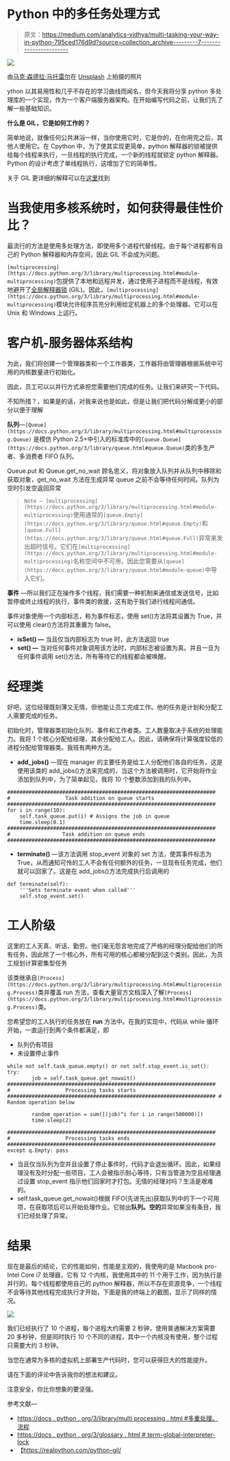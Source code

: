 # Python 中的多任务处理方式

> 原文：<https://medium.com/analytics-vidhya/multi-tasking-your-way-in-python-795ced176d9d?source=collection_archive---------7----------------------->

![](img/4e349dd2edf7754581ad4083b2497fe2.png)

由[马克·森德拉·马托雷尔](https://unsplash.com/@marcsm?utm_source=medium&utm_medium=referral)在 [Unsplash](https://unsplash.com?utm_source=medium&utm_medium=referral) 上拍摄的照片

ython 以其易用性和几乎不存在的学习曲线而闻名，但今天我将分享 python 多处理库的一个实现，作为一个客户端服务器架构。在开始编写代码之前，让我们先了解一些基础知识。

**什么是 GIL，它是如何工作的？**

简单地说，就像任何公共淋浴一样，当你使用它时，它是你的，在你用完之后，其他人使用它。在 Cpython 中，为了使其实现更简单，python 解释器的锁被提供给每个线程来执行，一旦线程的执行完成，一个新的线程就锁定 python 解释器。Python 的设计考虑了单线程执行，这增加了它的简单性。

关于 GIL 更详细的解释可以在[这里](https://realpython.com/python-gil/)找到

# **当我使用多核系统时，如何获得最佳性价比？**

最流行的方法是使用多处理方法，即使用多个进程代替线程。由于每个进程都有自己的 Python 解释器和内存空间，因此 GIL 不会成为问题。

`[multiprocessing](https://docs.python.org/3/library/multiprocessing.html#module-multiprocessing)`包提供了本地和远程并发，通过使用子进程而不是线程，有效地避开了[全局解释器锁](https://docs.python.org/3/glossary.html#term-global-interpreter-lock) (GIL)。因此，`[multiprocessing](https://docs.python.org/3/library/multiprocessing.html#module-multiprocessing)`模块允许程序员充分利用给定机器上的多个处理器。它可以在 Unix 和 Windows 上运行。

# 客户机-服务器体系结构

为此，我们将创建一个管理器类和一个工作器类，工作器将由管理器根据系统中可用的内核数量进行初始化。

因此，员工可以以并行方式承担您需要他们完成的任务。让我们来研究一下代码。

不知所措？，如果是的话，对我来说也是如此，但是让我们把代码分解成更小的部分以便于理解

**队列**—`[Queue](https://docs.python.org/3/library/multiprocessing.html#multiprocessing.Queue)` 是模仿 Python 2.5+中引入的标准库中的`[queue.Queue](https://docs.python.org/3/library/queue.html#queue.Queue)`类的多生产者、多消费者 FIFO 队列。

Queue.put 和 Queue.get_no_wait 顾名思义，将对象放入队列并从队列中移除和获取对象，get_no_wait 方法在生成异常 queue 之前不会等待任何时间。队列为空时引发空返回异常

> `Note — [multiprocessing](https://docs.python.org/3/library/multiprocessing.html#module-multiprocessing)`使用通常的`[queue.Empty](https://docs.python.org/3/library/queue.html#queue.Empty)`和`[queue.Full](https://docs.python.org/3/library/queue.html#queue.Full)`异常来发出超时信号。它们在`[multiprocessing](https://docs.python.org/3/library/multiprocessing.html#module-multiprocessing)`名称空间中不可用，因此您需要从`[queue](https://docs.python.org/3/library/queue.html#module-queue)`中导入它们。

**事件** —所以我们正在操作多个线程，我们需要一种机制来通信或发送信号，比如暂停或终止线程的执行，事件类的救援，这有助于我们进行线程间通信。

事件对象使用一个内部标志，称为事件标志，使用 set()方法将其设置为 True，并可以使用 clear()方法将其重置为 false。

*   **isSet() —** 当且仅当内部标志为 true 时，此方法返回 true
*   **set() —** 当对任何事件对象调用该方法时，内部标志被设置为真。并且一旦为任何事件调用 set()方法，所有等待它的线程都会被唤醒。

# **经理类**

好吧，这位经理既刻薄又无情，但他能让员工完成工作。他的任务是计划和分配工人需要完成的任务。

初始化时，管理器类初始化队列、事件和工作者类。工人数量取决于系统的处理能力。我将 1 个核心分配给经理，其余分配给工人。因此，请确保将计算强度较低的进程分配给管理器类。我班有两种方法。

*   **add_jobs()** —现在 manager 的主要任务是给工人分配他们各自的任务，这是使用该类的 add_jobs()方法来完成的，当这个方法被调用时，它开始将作业添加到队列中，为了简单起见，我将 10 个整数添加到我的队列中。

```
####################################################################                               #                  Task addition on queue starts                                ####################################################################                                                       for i in range(10):
    self.task_queue.put(i) # Assigns the job in queue
    time.sleep(0.1) ####################################################################                               #                 Task addition on queue ends                                ####################################################################
```

*   **terminate()** —该方法调用 stop_event 对象的 set 方法，使其事件标志为 True，从而通知可怜的工人不会有任何额外的任务，一旦现有任务完成，他们就可以回家了。这是在 add_jobs()方法完成执行后调用的

```
def terminate(self):
    '''Sets terminate event when called'''
    self.stop_event.set()
```

# 工人阶级

这里的工人天真、听话、勤劳。他们毫无怨言地完成了严格的经理分配给他们的所有任务，因此除了一个核心外，所有可用的核心都被分配到这个类别。因此，为员工规划计算密集型任务

该类继承自`[Process](https://docs.python.org/3/library/multiprocessing.html#multiprocessing.Process)`类并覆盖 run 方法，查看大量官方文档深入了解`[Process](https://docs.python.org/3/library/multiprocessing.html#multiprocessing.Process)`类。

您希望您的工人执行的任务放在 **run** 方法中。在我的实现中，代码从 while 循环开始，一直运行到两个条件都满足，即

*   队列仍有项目
*   未设置停止事件

```
while not self.task_queue.empty() or not self.stop_event.is_set(): try:
        job = self.task_queue.get_nowait()                                                                             ####################################################################                                       #                  Processing tasks starts                                        #################################################################### # Random operation below 

        random_operation = sum([(job)^i for i in range(500000)]) 
        time.sleep(2)                                       
                                      ####################################################################                                       #                  Processing tasks ends                                        #################################################################### except q.Empty: pass
```

*   当且仅当队列为空并且设置了停止事件时，代码才会退出循环。因此，如果经理没有及时分配一些项目，工人会被指示耐心等待，只有当管道为空且经理通过设置 stop_event 指示他们回家时才打包。无情的经理对吗？生活是艰难的。
*   self.task_queue.get_nowait()根据 FIFO(先进先出)获取队列中的下一个可用项，在获取项后可以开始处理作业。它抛出**队列。空的**异常如果没有条目，我们已经处理了异常。

# **结果**

现在是最后的结论，它的性能如何，性能是主观的，我使用的是 Macbook pro- Intel Core i7 处理器，它有 12 个内核，我使用其中的 11 个用于工作，因为执行是并行的，每个线程都使用自己的 python 解释器，所以不存在资源竞争，一个线程不会等待其他线程完成执行才开始，下面是我的终端上的截图，显示了同样的情况。

![](img/b12b70e4aaa77944eb6a652f931a7f73.png)

我们已经执行了 10 个进程，每个进程大约需要 2 秒钟，使用普通解决方案需要 20 多秒钟，但是同时执行 10 个不同的进程，其中一个内核没有使用，整个过程只需要大约 3 秒钟。

当您在通常为多核的虚拟机上部署生产代码时，您可以获得巨大的性能提升。

请在下面的评论中告诉我你的想法和建议。

注意安全，你比你想象的要坚强。

参考文献—

*   [https://docs . python . org/3/library/multi processing . html #多重处理。流程](https://docs.python.org/3/library/multiprocessing.html#multiprocessing.Process)
*   [https://docs . python . org/3/glossary . html # term-global-interpreter-lock](https://docs.python.org/3/glossary.html#term-global-interpreter-lock)
*   【https://realpython.com/python-gil/ 